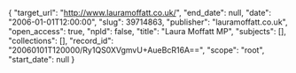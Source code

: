 {
  "target_url": "http://www.lauramoffatt.co.uk/", 
  "end_date": null, 
  "date": "2006-01-01T12:00:00", 
  "slug": 39714863, 
  "publisher": "lauramoffatt.co.uk", 
  "open_access": true, 
  "npld": false, 
  "title": "Laura Moffatt MP", 
  "subjects": [], 
  "collections": [], 
  "record_id": "20060101T120000/Ry1QS0XVgmvU+AueBcR16A==", 
  "scope": "root", 
  "start_date": null
}

